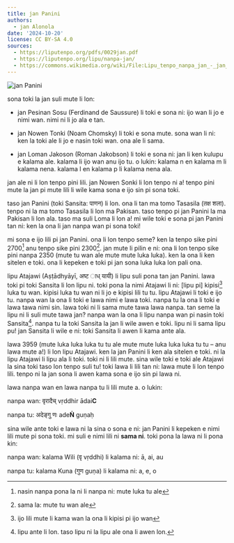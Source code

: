 ```yaml
---
title: jan Panini
authors:
  - jan Alonola
date: '2024-10-20'
license: CC BY-SA 4.0
sources:
  - https://liputenpo.org/pdfs/0029jan.pdf
  - https://liputenpo.org/lipu/nanpa-jan/
  - https://commons.wikimedia.org/wiki/File:Lipu_tenpo_nanpa_jan_-_jan_Panini.png
---
```


![jan Panini](https://upload.wikimedia.org/wikipedia/commons/8/81/Lipu_tenpo_nanpa_jan_-_jan_Panini.png)

sona toki la jan suli mute li lon:

- jan Pesinan Sosu (Ferdinand de Saussure) li toki e sona ni: ijo wan li jo e nimi wan. nimi ni li jo ala e tan.

- jan Nowen Tonki (Noam Chomsky) li toki e sona mute. sona wan li ni: ken la toki ale li jo e nasin toki wan. ona ale li sama.

- jan Loman Jakoson (Roman Jakobson) li toki e sona ni: jan li ken kulupu e kalama ale. kalama li ijo wan anu ijo tu. o lukin: kalama n en kalama m li kalama nena. kalama l en kalama p li kalama nena ala.

jan ale ni li lon tenpo pini lili. jan Nowen Sonki li lon tenpo ni a! tenpo pini mute la jan pi mute lili li wile kama sona e ijo sin pi sona toki.

taso jan Panini (toki Sansita: पाणन) li lon. ona li tan ma tomo Tasasila (तक्ष शला). tenpo ni la ma tomo Tasasila li lon ma Pakisan. taso tenpo pi jan Panini la ma Pakisan li lon ala. taso ma suli Loma li lon a! mi wile toki e sona pi jan Panini tan ni: ken la ona li jan nanpa wan pi sona toki!

mi sona e ijo lili pi jan Panini. ona li lon tenpo seme? ken la tenpo sike pini 2700[^1] anu tenpo sike pini 2300[^2]. jan mute li pilin e ni: ona li lon tenpo sike pini nanpa 2350 (mute tu wan ale mute mute luka luka). ken la ona li ken sitelen e toki. ona li kepeken e toki pi jan sona luka luka lon pali ona.

lipu Atajawi (Aṣṭādhyāyī, अष्ट ाध् यायी) li lipu suli pona tan jan Panini. lawa toki pi toki Sansita li lon lipu ni. toki pona la nimi Atajawi li ni: [lipu pi] kipisi[^3] luka tu wan. kipisi luka tu wan ni li jo e kipisi lili tu tu. lipu Atajawi li toki e ijo tu. nanpa wan la ona li toki e lawa nimi e lawa toki. nanpa tu la ona li toki e lawa tawa nimi sin. lawa toki ni li sama mute tawa lawa nanpa. tan seme la lipu ni li suli mute tawa jan? nanpa wan la ona li lipu nanpa wan pi nasin toki Sansita[^4]. nanpa tu la toki Sansita la jan li wile awen e toki. lipu ni li sama lipu pu! jan Sansita li wile e ni: toki Sansita li awen li kama ante ala.

[^1]: nasin nanpa pona la ni li nanpa ni: mute luka tu ale
[^2]: sama la: mute tu wan ale
[^3]: ijo lili mute li kama wan la ona li kipisi pi ijo wan
[^4]: lipu ante li lon. taso lipu ni la lipu ale ona li awen lon.

lawa 3959 (mute luka luka luka tu tu ale mute mute luka luka luka tu tu – anu lawa mute a!) li lon lipu Atajawi. ken la jan Panini li ken ala sitelen e toki. ni la lipu Atajawi li lipu ala li toki. toki ni li lili mute. sina wile toki e toki ale Atajawi la sina toki taso lon tenpo suli tu! toki lawa li lili tan ni: lawa mute li lon tenpo lili. tenpo ni la jan sona li awen kama sona e ijo sin pi lawa ni.

lawa nanpa wan en lawa nanpa tu li lili mute a. o lukin:

nanpa wan: वृरादैच् vṛddhir ādai**C**

nanpa tu: अदेङ्गु णः ade**Ṅ** guṇaḥ

sina wile ante toki e lawa ni la sina o sona e ni: jan Panini li kepeken e nimi lili mute pi sona toki. mi suli e nimi lili ni **sama ni**. toki pona la lawa ni li pona kin:

nanpa wan: kalama Wili (वृ vṛddhi) li kalama ni: ā, ai, au

nanpa tu: kalama Kuna (गुण guṇa) li kalama ni: a, e, o